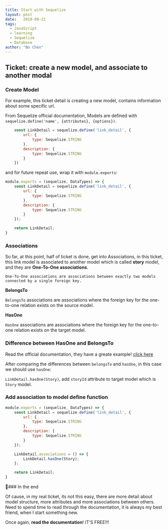 ```yaml
---
title: Start with Sequelize
layout: post
date:   2018-09-21
tags: 
  - JavaScript
  - learning
  - Sequelize
  - Database
author: "Bo Chen"
---
```


## Ticket: create a new model, and associate to another modal

### Create Model
For example, this ticket detail is creating a new model, contains information about some specific url.

From Sequelize official documentation, Models are defined with `sequelize.define('name', {attributes}, {options})`.

```js
    const LinkDetail = sequelize.define('link_detail', {
        url: {
            type: Sequelize.STRING
        },
        description: {
            type: Sequelize.STRING
        }
    })
```

and for future repeat use, wrap it with `module.exports`: 

```js
module.exports = (sequelize, DataTypes) => {
    const LinkDetail = sequelize.define('link_detail', {
        url: {
            type: Sequelize.STRING
        },
        description: {
            type: Sequelize.STRING
        }
    });

    return LinkDetail;
}
```

<!-- more --> 

### Associations
So far, at this point, half of ticket is done, get into Associations, in this ticket, this link model is associated to another model which is called **story** model, and they are **One-To-One associations**.

    One-To-One associations are associations between exactly two models connected by a single foreign key.

**BelongsTo**

`BelongsTo` associations are associations where the foreign key for the one-to-one relation exists on the source model.

**HasOne**

`HasOne` associations are associations where the foreign key for the one-to-one relation exists on the target model.

### Difference between HasOne and BelongsTo

Read the official documentation, they have a greate example! [click here](http://docs.sequelizejs.com/manual/tutorial/associations.html#one-to-one-associations)

After comparing the differences between `belongsTo` and `hasOne`, in this case we should use `hasOne`:

`LinkDetail.hasOne(Story)`, add `storyId` attribute to target model which is `Story` model.

### Add association to model define function

```js
module.exports = (sequelize, DataTypes) => {
    const LinkDetail = sequelize.define('link_detail', {
        url: {
            type: Sequelize.STRING
        },
        description: {
            type: Sequelize.STRING
        }
    });

    LinkDetail.associations = () => {
        LinkDetail.hasOne(Story);
    };

    return LinkDetail;
}
```

### In the end

Of cause, in my real ticket, its not this easy, there are more detail about model structure, more attributes and more associations between others. Need to spend time to read through the documentation, it is always my best friend, when I start something new.

Once again, **read the documentation**! IT'S FREE!!!

